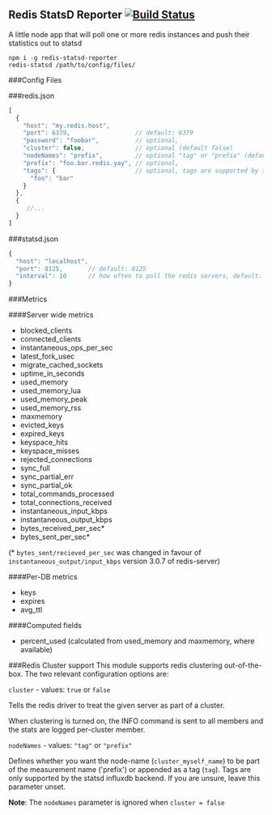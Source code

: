 Redis StatsD Reporter [![Build Status](https://travis-ci.org/ve-interactive/redis-statsd-reporter.svg?branch=master)](https://travis-ci.org/ve-interactive/redis-statsd-reporter) 
---

A little node app that will poll one or more redis instances and push their statistics out to statsd

```
npm i -g redis-statsd-reporter
redis-statsd /path/to/config/files/
```

###Config Files

###redis.json
```javascript
[
  {
    "host": "my.redis.host",
    "port": 6379,                  // default: 6379
    "password": "foobar",          // optional,
    "cluster": false,              // optional (default false)
    "nodeNames": "prefix",         // optional "tag" or "prefix" (default "prefix"),
    "prefix": "foo.bar.redis.yay", // optional,
    "tags": {                      // optional, tags are supported by the influxdb backend
      "foo": "bar"
    }
  },
  {
     //...
  }
]
```

###statsd.json
```javascript
{
  "host": "localhost",
  "port": 8125,       // default: 8125
  "interval": 10      // how often to poll the redis servers, default: 10
}
```

###Metrics

####Server wide metrics
- blocked_clients
- connected_clients
- instantaneous_ops_per_sec
- latest_fork_usec
- migrate_cached_sockets
- uptime_in_seconds
- used_memory
- used_memory_lua
- used_memory_peak
- used_memory_rss
- maxmemory
- evicted_keys
- expired_keys
- keyspace_hits
- keyspace_misses
- rejected_connections
- sync_full
- sync_partial_err
- sync_partial_ok
- total_commands_processed
- total_connections_received
- instantaneous_input_kbps
- instantaneous_output_kbps
- bytes_received_per_sec*
- bytes_sent_per_sec*

(* `bytes_sent/recieved_per_sec` was changed in favour of `instantaneous_output/input_kbps` version 3.0.7 of redis-server)

####Per-DB metrics
- keys
- expires
- avg_ttl

####Computed fields
- percent_used (calculated from used_memory and maxmemory, where available)

###Redis Cluster support
This module supports redis clustering out-of-the-box. The two relevant configuration options are:

`cluster` - values: `true` or `false`

Tells the redis driver to treat the given server as part of a cluster.

When clustering is turned on, the INFO command is sent to all members and the stats are logged per-cluster member.

`nodeNames` - values: `"tag"` or `"prefix"`

Defines whether you want the node-name (`cluster_myself_name`) to be part of the measurement name ('prefix') or appended as a tag (`tag`). Tags are only supported by the statsd influxdb backend. If you are unsure, leave this parameter unset.

__Note__: The `nodeNames` parameter is ignored when `cluster = false`
